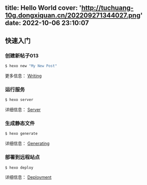title: Hello World
cover: 'http://tuchuang-10g.dongxiquan.cn/202209271344027.png'
date: 2022-10-06 23:10:07
---
## 快速入门

### 创建新帖子013

```bash
$ hexo new "My New Post"
```

更多信息： [Writing](https://hexo.io/docs/writing.html)



### 运行服务

```bash
$ hexo server
```

详细信息： [Server](https://hexo.io/docs/server.html)

### 生成静态文件

```bash
$ hexo generate
```

详细信息： [Generating](https://hexo.io/docs/generating.html)

### 部署到远程站点

```bash
$ hexo deploy
```

详细信息： [Deployment](https://hexo.io/docs/deployment.html)